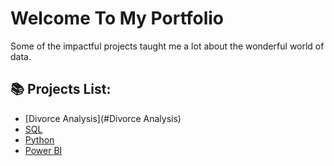 # Welcome To My Portfolio
Some of the impactful projects taught me a lot about the wonderful world of data. 

## 📚 Projects List: 
- [Divorce Analysis](#Divorce Analysis)
- [SQL](#sql)
- [Python](#python)
- [Power BI](#powerbi)

